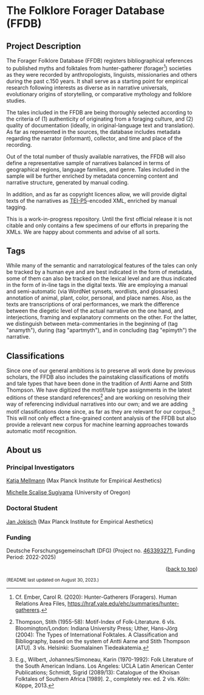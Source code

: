 <a name="readme-top"></a>
# The Folklore Forager Database (FFDB)
## Project Description
The Forager Folklore Database (FFDB) registers bibliographical references to published myths and folktales from hunter-gatherer (forager[^1]) societies as they were recorded by anthropologists, linguists, missionaries and others during the past c.150 years. It shall serve as a starting point for empirical research following interests as diverse as in narrative universals, evolutionary origins of storytelling, or comparative mythology and folklore studies.

The tales included in the FFDB are being thoroughly selected according to the criteria of (1) authenticity of originating from a foraging culture, and (2) quality of documentation (ideally, in original-language text and translation). As far as represented in the sources, the database includes metadata regarding the narrator (informant), collector, and time and place of the recording.

Out of the total number of thusly available narratives, the FFDB will also define a representative sample of narratives balanced in terms of geographical regions, language families, and genre. Tales included in the sample will be further enriched by metadata concerning content and narrative structure, generated by manual coding.

In addition, and as far as copyright licences allow, we will provide digital texts of the narratives as [TEI-P5](https://tei-c.org/guidelines/p5/)-encoded XML, enriched by manual tagging.

This is a work-in-progress repository. Until the first official release it is not citable and only contains a few specimens of our efforts in preparing the XMLs. We are happy about comments and advise of all sorts.
## Tags
While many of the semantic and narratological features of the tales can only be tracked by a human eye and are best indicated in the form of metadata, some of them can also be tracked on the lexical level and are thus indicated in the form of in-line tags in the digital texts. We are employing a manual and semi-automatic (via WordNet synsets, wordlists, and glossaries) annotation of animal, plant, color, personal, and place names. Also, as the texts are transcriptions of oral performances, we mark the difference between the diegetic level of the actual narrative on the one hand, and interjections, framing and explanatory comments on the other. For the latter, we distinguish between meta-commentaries in the beginning of (tag "anamyth"), during (tag "apartmyth"), and in concluding (tag "epimyth") the narrative. 
## Classifications
Since one of our general ambitions is to preserve all work done by previous scholars, the FFDB also includes the painstaking classifications of motifs and tale types that have been done in the tradition of Antti Aarne and Stith Thompson. We have digitized the motif/tale type assignments in the latest editions of these standard references[^2] and are working on resolving their way of referencing individual narratives into our own; and we are adding motif classifications done since, as far as they are relevant for our corpus.[^3] This will not only effect a fine-grained content analysis of the FFDB but also provide a relevant new corpus for machine learning approaches towards automatic motif recognition.
## About us
### Principal Investigators
[Katja Mellmann](https://www.ae.mpg.de/en/the-institute/people/katja-mellmann.html) (Max Planck Institute for Empirical Aesthetics)

[Michelle Scalise Sugiyama](https://cas.uoregon.edu/directory/social-sciences/all/mscalise) (University of Oregon)
### Doctoral Student
[Jan Jokisch](https://www.ae.mpg.de/en/the-institute/people/jan-jokisch.html) (Max Planck Institute for Empirical Aesthetics)
### Funding
Deutsche Forschungsgemeinschaft (DFG) (Project no. [463393271](https://gepris.dfg.de/gepris/projekt/463393271?language=en), Funding Period: 2022-2025)

<p align="right">(<a href="#readme-top">back to top</a>)</p>

<sub>(README last updated on August 30, 2023.)</sub>

[^1]: Cf. Ember, Carol R. (2020): Hunter-Gatherers (Foragers). Human Relations Area Files, https://hraf.yale.edu/ehc/summaries/hunter-gatherers.
[^2]: Thompson, Stith (1955-58): Motif-Index of Folk-Literature. 6 vls. Bloomington/London: Indiana University Press; Uther, Hans-Jörg (2004): The Types of International Folktales. A Classification and Bibliography, based on the system of Antti Aarne and Stith Thompson [ATU]. 3 vls. Helsinki: Suomalainen Tiedeakatemia.
[^3]: E.g., Wilbert, Johannes/Simoneau, Karin (1970-1992): Folk Literature of the South American Indians. Los Angeles: UCLA Latin American Center Publications; Schmidt, Sigrid (2089/13): Catalogue of the Khoisan Folktales of Southern Africa [1989]. 2., completely rev. ed. 2 vls. Köln: Köppe, 2013.
